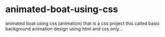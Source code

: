 # animated-boat-using-css
animated boat using css (animation)
that is a css  project 
this called basic background animation design using html and css only... 

